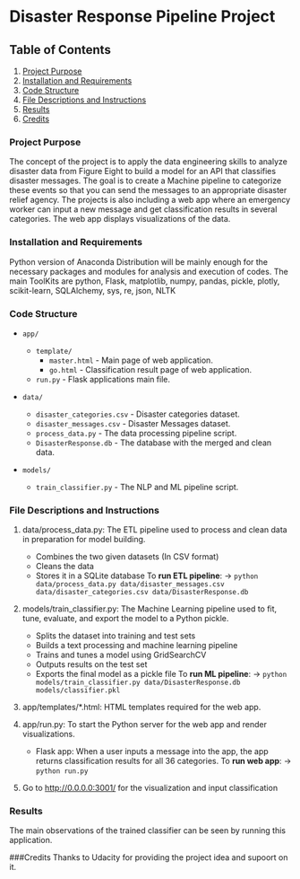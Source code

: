 # Disaster Response Pipeline Project

## Table of Contents
1. [Project Purpose](#purpose)
2. [Installation and Requirements](#installation)
3. [Code Structure](#code)
4. [File Descriptions and Instructions](#instruction)
5. [Results](#results)
6. [Credits](#credits)


### Project Purpose <a name="purpose"></a>
The concept of the project is to apply the data engineering skills to analyze disaster data from Figure Eight 
to build a model for an API that classifies disaster messages. The goal is to create a Machine pipeline to categorize 
these events so that you can send the messages to an appropriate disaster relief agency.
The projects is also including a web app where an emergency worker can input a new message and get classification results in several categories. 
The web app displays visualizations of the data.


### Installation and Requirements<a name="installation"></a>
Python version of Anaconda Distribution will be mainly enough for the necessary packages and modules for analysis and execution of codes.
The main ToolKits are python, Flask, matplotlib, numpy, pandas, pickle, plotly, scikit-learn, SQLAlchemy, sys, re, json, NLTK

### Code Structure <a name="code"></a>

- `app/`
  - `template/`
    - `master.html`  -  Main page of web application.
    - `go.html`  -  Classification result page of web application.
  - `run.py`  - Flask applications main file.

- `data/`
  - `disaster_categories.csv`  - Disaster categories dataset.
  - `disaster_messages.csv`  - Disaster Messages dataset.
  - `process_data.py` - The data processing pipeline script.
  - `DisasterResponse.db`   - The database with the merged and clean data.

- `models/`
  - `train_classifier.py` - The NLP and ML pipeline script.
  

### File Descriptions and Instructions <a name="instruction"></a>
1. data/process_data.py: The ETL pipeline used to process and clean data in preparation for model building.	
	- Combines the two given datasets (In CSV  format)
	- Cleans the data
	- Stores it in a SQLite database
	To **run ETL pipeline**:
	-> `python data/process_data.py data/disaster_messages.csv data/disaster_categories.csv data/DisasterResponse.db`
	
2. models/train_classifier.py: The Machine Learning pipeline used to fit, tune, evaluate, and export the model to a Python pickle.	
	- Splits the dataset into training and test sets
	- Builds a text processing and machine learning pipeline
	- Trains and tunes a model using GridSearchCV
	- Outputs results on the test set
	- Exports the final model as a pickle file
	To **run ML pipeline**:
	-> `python models/train_classifier.py data/DisasterResponse.db models/classifier.pkl`
	
3. app/templates/*.html: HTML templates required for the web app.

4. app/run.py: To start the Python server for the web app and render visualizations.
	- Flask app: When a user inputs a message into the app, the app returns classification results for all 36 categories.
	To **run web app**:
	-> `python run.py`
5. Go to http://0.0.0.0:3001/ for the visualization and input classification


### Results<a name="results"></a>
The main observations of the trained classifier can be seen by running this application.

###Credits <a name="credits"></a>
Thanks to Udacity for providing the project idea and supoort on it.